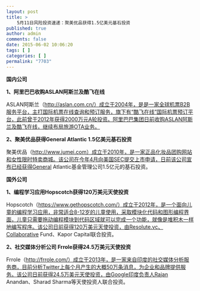 ```yaml
---
layout: post
title: >
    5月11日风险投资速递：聚美优品获得1.5亿美元基石投资
published: true
author: admin
comments: false
date: 2015-06-02 10:06:20
tags: [ ]
categories: [ ]
permalink: "7703"
---
```



**国内公司**

**1、阿里巴巴收购ASLAN阿斯兰及酷飞在线**

ASLAN阿斯兰（http://aslan.com.cn/）成立于2004年，是是一家全球机票B2B服务平台，主打国际机票在线查询和预订服务，旗下有“酷飞在线”国际机票预订平台，此前曾于2012年获得2000万元A轮投资。阿里巴巴集团日前收购ASLAN阿斯兰及酷飞在线，继续布局旅游OTA业务。

**2、聚美优品获得General Atlantic 1.5亿美元基石投资**

聚美优品（http://www.jumei.com）成立于2010年，是一家正品化妆品团购网站和女性限时特卖商城。该公司在今年4月向美国SEC提交上市申请，日前该公司宣布已经获得General Atlantic基金管理公司1.5亿元的基石投资。

**国外公司**

**1、编程学习应用Hopscotch获得120万美元天使投资**

Hopscotch（https://www.gethopscotch.com/）成立于2012年，是一个面向儿童的编程学习应用，非常适合8-12岁的儿童使用，采取模块化代码和图形编程界面，儿童只需要拖动编程模块到代码区域就可以完成一个功能，就像是堆积木一样地编写程序。该公司日前获得120万美元天使投资，由Resolute.vc、Collaborative Fund、Kapor Capital联合投资。

**2、社交媒体分析公司 Frrole获得24.5万美元天使投资**

Frrole（http://frrole.com/）成立于2013年，是一家来自印度的社交媒体分析服务商，目前分析Twitter上每个月产生的大概50万条消息，为企业和品牌提供服务。该公司日前获得24.5万美元天使投资，由Google印度负责人Rajan Anandan、Sharad Sharma等天使投资人联合投资。